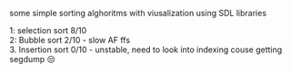 some simple sorting alghoritms with viusalization using SDL libraries 

1: selection sort 8/10 \
2: Bubble sort 2/10 - slow AF ffs \
3. Insertion sort 0/10 - unstable, need to look into indexing couse getting segdump 😒 
